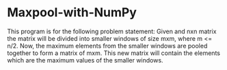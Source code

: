 # Maxpool-with-NumPy

This program is for the following problem statement:
Given and nxn matrix the matrix will be divided into smaller windows of size mxm, where m <= n/2.
Now, the maximum elements from the smaller windows are pooled together to form a matrix of mxm.
This new matrix will contain the elements which are the maximum values of the smaller windows.
